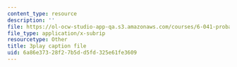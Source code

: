 ```yaml
---
content_type: resource
description: ''
file: https://ol-ocw-studio-app-qa.s3.amazonaws.com/courses/6-041-probabilistic-systems-analysis-and-applied-probability-fall-2010/6a86e37328f27b5dd5fd325e61fe3609_TluTv5V0RmE.srt
file_type: application/x-subrip
resourcetype: Other
title: 3play caption file
uid: 6a86e373-28f2-7b5d-d5fd-325e61fe3609
---
```

